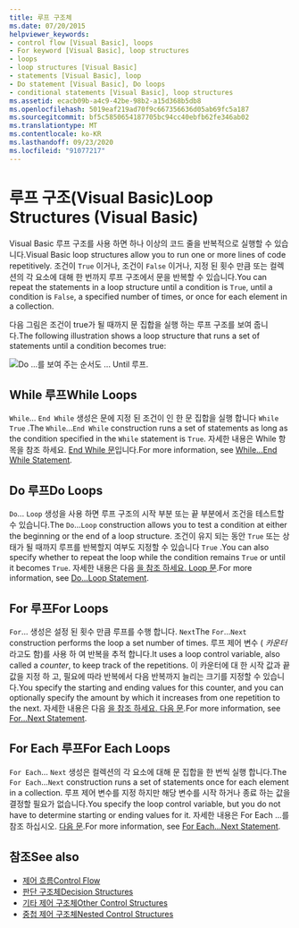 ```yaml
---
title: 루프 구조체
ms.date: 07/20/2015
helpviewer_keywords:
- control flow [Visual Basic], loops
- For keyword [Visual Basic], loop structures
- loops
- loop structures [Visual Basic]
- statements [Visual Basic], loop
- Do statement [Visual Basic], Do loops
- conditional statements [Visual Basic], loop structures
ms.assetid: ecacb09b-a4c9-42be-98b2-a15d368b5db8
ms.openlocfilehash: 5019eaf219ad70f9c667356636d05ab69fc5a187
ms.sourcegitcommit: bf5c5850654187705bc94cc40ebfb62fe346ab02
ms.translationtype: MT
ms.contentlocale: ko-KR
ms.lasthandoff: 09/23/2020
ms.locfileid: "91077217"
---
```

# <a name="loop-structures-visual-basic"></a><span data-ttu-id="2e632-102">루프 구조(Visual Basic)</span><span class="sxs-lookup"><span data-stu-id="2e632-102">Loop Structures (Visual Basic)</span></span>

<span data-ttu-id="2e632-103">Visual Basic 루프 구조를 사용 하면 하나 이상의 코드 줄을 반복적으로 실행할 수 있습니다.</span><span class="sxs-lookup"><span data-stu-id="2e632-103">Visual Basic loop structures allow you to run one or more lines of code repetitively.</span></span> <span data-ttu-id="2e632-104">조건이 `True` 이거나, 조건이 `False` 이거나, 지정 된 횟수 만큼 또는 컬렉션의 각 요소에 대해 한 번까지 루프 구조에서 문을 반복할 수 있습니다.</span><span class="sxs-lookup"><span data-stu-id="2e632-104">You can repeat the statements in a loop structure until a condition is `True`, until a condition is `False`, a specified number of times, or once for each element in a collection.</span></span>  
  
 <span data-ttu-id="2e632-105">다음 그림은 조건이 true가 될 때까지 문 집합을 실행 하는 루프 구조를 보여 줍니다.</span><span class="sxs-lookup"><span data-stu-id="2e632-105">The following illustration shows a loop structure that runs a set of statements until a condition becomes true:</span></span>  
  
 ![Do ...를 보여 주는 순서도 ... Until 루프.](./media/loop-structures/do-until-loop-true-condition.gif)  
  
## <a name="while-loops"></a><span data-ttu-id="2e632-107">While 루프</span><span class="sxs-lookup"><span data-stu-id="2e632-107">While Loops</span></span>  

 <span data-ttu-id="2e632-108">`While`... `End While` 생성은 문에 지정 된 조건이 인 한 문 집합을 실행 합니다 `While` `True` .</span><span class="sxs-lookup"><span data-stu-id="2e632-108">The `While`...`End While` construction runs a set of statements as long as the condition specified in the `While` statement is `True`.</span></span> <span data-ttu-id="2e632-109">자세한 내용은 While 항목을 참조 하세요. [ End While 문](../../../language-reference/statements/while-end-while-statement.md)입니다.</span><span class="sxs-lookup"><span data-stu-id="2e632-109">For more information, see [While...End While Statement](../../../language-reference/statements/while-end-while-statement.md).</span></span>  
  
## <a name="do-loops"></a><span data-ttu-id="2e632-110">Do 루프</span><span class="sxs-lookup"><span data-stu-id="2e632-110">Do Loops</span></span>  

 <span data-ttu-id="2e632-111">`Do`... `Loop` 생성을 사용 하면 루프 구조의 시작 부분 또는 끝 부분에서 조건을 테스트할 수 있습니다.</span><span class="sxs-lookup"><span data-stu-id="2e632-111">The `Do`...`Loop` construction allows you to test a condition at either the beginning or the end of a loop structure.</span></span> <span data-ttu-id="2e632-112">조건이 유지 되는 동안 `True` 또는 상태가 될 때까지 루프를 반복할지 여부도 지정할 수 있습니다 `True` .</span><span class="sxs-lookup"><span data-stu-id="2e632-112">You can also specify whether to repeat the loop while the condition remains `True` or until it becomes `True`.</span></span> <span data-ttu-id="2e632-113">자세한 내용은 다음 [을 참조 하세요. Loop 문](../../../language-reference/statements/do-loop-statement.md).</span><span class="sxs-lookup"><span data-stu-id="2e632-113">For more information, see [Do...Loop Statement](../../../language-reference/statements/do-loop-statement.md).</span></span>  
  
## <a name="for-loops"></a><span data-ttu-id="2e632-114">For 루프</span><span class="sxs-lookup"><span data-stu-id="2e632-114">For Loops</span></span>  

 <span data-ttu-id="2e632-115">`For`... 생성은 설정 된 횟수 만큼 루프를 수행 합니다. `Next`</span><span class="sxs-lookup"><span data-stu-id="2e632-115">The `For`...`Next` construction performs the loop a set number of times.</span></span> <span data-ttu-id="2e632-116">루프 제어 변수 ( *카운터*라고도 함)를 사용 하 여 반복을 추적 합니다.</span><span class="sxs-lookup"><span data-stu-id="2e632-116">It uses a loop control variable, also called a *counter*, to keep track of the repetitions.</span></span> <span data-ttu-id="2e632-117">이 카운터에 대 한 시작 값과 끝 값을 지정 하 고, 필요에 따라 반복에서 다음 반복까지 늘리는 크기를 지정할 수 있습니다.</span><span class="sxs-lookup"><span data-stu-id="2e632-117">You specify the starting and ending values for this counter, and you can optionally specify the amount by which it increases from one repetition to the next.</span></span> <span data-ttu-id="2e632-118">자세한 내용은 다음 [을 참조 하세요. 다음 문](../../../language-reference/statements/for-next-statement.md).</span><span class="sxs-lookup"><span data-stu-id="2e632-118">For more information, see [For...Next Statement](../../../language-reference/statements/for-next-statement.md).</span></span>  
  
## <a name="for-each-loops"></a><span data-ttu-id="2e632-119">For Each 루프</span><span class="sxs-lookup"><span data-stu-id="2e632-119">For Each Loops</span></span>  

 <span data-ttu-id="2e632-120">`For Each`... `Next` 생성은 컬렉션의 각 요소에 대해 문 집합을 한 번씩 실행 합니다.</span><span class="sxs-lookup"><span data-stu-id="2e632-120">The `For Each`...`Next` construction runs a set of statements once for each element in a collection.</span></span> <span data-ttu-id="2e632-121">루프 제어 변수를 지정 하지만 해당 변수를 시작 하거나 종료 하는 값을 결정할 필요가 없습니다.</span><span class="sxs-lookup"><span data-stu-id="2e632-121">You specify the loop control variable, but you do not have to determine starting or ending values for it.</span></span> <span data-ttu-id="2e632-122">자세한 내용은 For Each ...를 참조 하십시오. [ 다음 문](../../../language-reference/statements/for-each-next-statement.md).</span><span class="sxs-lookup"><span data-stu-id="2e632-122">For more information, see [For Each...Next Statement](../../../language-reference/statements/for-each-next-statement.md).</span></span>  
  
## <a name="see-also"></a><span data-ttu-id="2e632-123">참조</span><span class="sxs-lookup"><span data-stu-id="2e632-123">See also</span></span>

- [<span data-ttu-id="2e632-124">제어 흐름</span><span class="sxs-lookup"><span data-stu-id="2e632-124">Control Flow</span></span>](index.md)
- [<span data-ttu-id="2e632-125">판단 구조체</span><span class="sxs-lookup"><span data-stu-id="2e632-125">Decision Structures</span></span>](decision-structures.md)
- [<span data-ttu-id="2e632-126">기타 제어 구조체</span><span class="sxs-lookup"><span data-stu-id="2e632-126">Other Control Structures</span></span>](other-control-structures.md)
- [<span data-ttu-id="2e632-127">중첩 제어 구조체</span><span class="sxs-lookup"><span data-stu-id="2e632-127">Nested Control Structures</span></span>](nested-control-structures.md)
